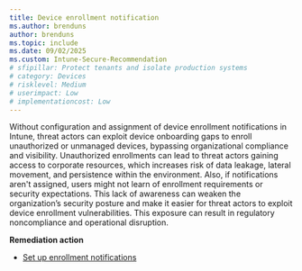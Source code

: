 ```yaml
---
title: Device enrollment notification
ms.author: brenduns
author: brenduns
ms.topic: include
ms.date: 09/02/2025
ms.custom: Intune-Secure-Recommendation
# sfipillar: Protect tenants and isolate production systems
# category: Devices
# risklevel: Medium
# userimpact: Low
# implementationcost: Low
---
```

Without configuration and assignment of device enrollment notifications in Intune, threat actors can exploit device onboarding gaps to enroll unauthorized or unmanaged devices, bypassing organizational compliance and visibility. Unauthorized enrollments can lead to threat actors gaining access to corporate resources, which increases risk of data leakage, lateral movement, and persistence within the environment. Also, if notifications aren't assigned, users might not learn of enrollment requirements or security expectations. This lack of awareness can weaken the organization’s security posture and make it easier for threat actors to exploit device enrollment vulnerabilities. This exposure can result in regulatory noncompliance and operational disruption.

**Remediation action**

- [Set up enrollment notifications](/intune/intune-service/enrollment/enrollment-notifications)